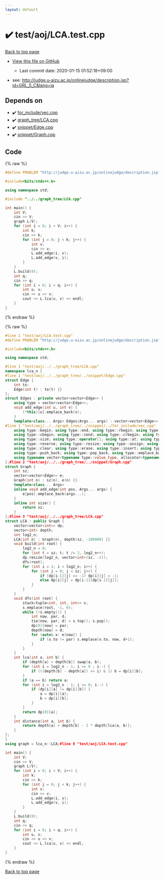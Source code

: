 ```yaml
---
layout: default
---
```


<!-- mathjax config similar to math.stackexchange -->
<script type="text/javascript" async
  src="https://cdnjs.cloudflare.com/ajax/libs/mathjax/2.7.5/MathJax.js?config=TeX-MML-AM_CHTML">
</script>
<script type="text/x-mathjax-config">
  MathJax.Hub.Config({
    TeX: { equationNumbers: { autoNumber: "AMS" }},
    tex2jax: {
      inlineMath: [ ['$','$'] ],
      processEscapes: true
    },
    "HTML-CSS": { matchFontHeight: false },
    displayAlign: "left",
    displayIndent: "2em"
  });
</script>

<script type="text/javascript" src="https://cdnjs.cloudflare.com/ajax/libs/jquery/3.4.1/jquery.min.js"></script>
<script src="https://cdn.jsdelivr.net/npm/jquery-balloon-js@1.1.2/jquery.balloon.min.js" integrity="sha256-ZEYs9VrgAeNuPvs15E39OsyOJaIkXEEt10fzxJ20+2I=" crossorigin="anonymous"></script>
<script type="text/javascript" src="../../../assets/js/copy-button.js"></script>
<link rel="stylesheet" href="../../../assets/css/copy-button.css" />


# :heavy_check_mark: test/aoj/LCA.test.cpp

<a href="../../../index.html">Back to top page</a>

* <a href="{{ site.github.repository_url }}/blob/master/test/aoj/LCA.test.cpp">View this file on GitHub</a>
    - Last commit date: 2020-01-15 01:52:18+09:00


* see: <a href="http://judge.u-aizu.ac.jp/onlinejudge/description.jsp?id=GRL_5_C&lang=ja">http://judge.u-aizu.ac.jp/onlinejudge/description.jsp?id=GRL_5_C&lang=ja</a>


## Depends on

* :heavy_check_mark: <a href="../../../library/for_include/vec.cpp.html">for_include/vec.cpp</a>
* :heavy_check_mark: <a href="../../../library/graph_tree/LCA.cpp.html">graph_tree/LCA.cpp</a>
* :heavy_check_mark: <a href="../../../library/snippet/Edge.cpp.html">snippet/Edge.cpp</a>
* :heavy_check_mark: <a href="../../../library/snippet/Graph.cpp.html">snippet/Graph.cpp</a>


## Code

<a id="unbundled"></a>
{% raw %}
```cpp
#define PROBLEM "http://judge.u-aizu.ac.jp/onlinejudge/description.jsp?id=GRL_5_C&lang=ja"

#include<bits/stdc++.h>

using namespace std;

#include "../../graph_tree/LCA.cpp"

int main() {
	int V;
	cin >> V;
	graph L(V);
	for (int i = 0; i < V; i++) {
		int k;
		cin >> k;
		for (int j = 0; j < k; j++) {
			int v;
			cin >> v;
			L.add_edge(i, v);
			L.add_edge(v, i);
		}
	}
	L.build(0);
	int q;
	cin >> q;
	for (int i = 0; i < q; i++) {
		int u, v;
		cin >> u >> v;
		cout << L.lca(u, v) << endl;
	}
}
```
{% endraw %}

<a id="bundled"></a>
{% raw %}
```cpp
#line 1 "test/aoj/LCA.test.cpp"
#define PROBLEM "http://judge.u-aizu.ac.jp/onlinejudge/description.jsp?id=GRL_5_C&lang=ja"

#include<bits/stdc++.h>

using namespace std;

#line 1 "test/aoj/../../graph_tree/LCA.cpp"
namespace lca_n {
#line 1 "test/aoj/../../graph_tree/../snippet/Edge.cpp"
struct Edge {
	int to;
	Edge(int t) : to(t) {}
};
struct Edges : private vector<vector<Edge>> {
	using type = vector<vector<Edge>>;
	void add_edge(int u, int v) {
		(*this)[u].emplace_back(v);
	}
	template<class... Args> Edges(Args... args) : vector<vector<Edge>>(args...) {}
#line 1 "test/aoj/../../graph_tree/../snippet/../for_include/vec.cpp"
	using type::begin; using type::end; using type::rbegin; using type::rend;
	using type::cbegin; using type::cend; using type::crbegin; using type::crend;
	using type::size; using type::operator[]; using type::at; using type::back; using type::front;
	using type::reserve; using type::resize; using type::assign; using type::shrink_to_fit;
	using type::clear; using type::erase; using type::insert; using type::swap; 
	using type::push_back; using type::pop_back; using type::emplace_back; using type::empty;
	using typename vector<typename type::value_type, allocator<typename type::value_type>>::iterator;#line 12 "test/aoj/../../graph_tree/../snippet/Edge.cpp"
};#line 2 "test/aoj/../../graph_tree/../snippet/Graph.cpp"
struct Graph {
	int sz;
	vector<vector<Edge>> e;
	Graph(int n) : sz(n), e(n) {}
	template<class... Args>
	inline void add_edge(int pos, Args... args) {
		e[pos].emplace_back(args...);
	}
	inline int size() {
		return sz;
	}
};#line 3 "test/aoj/../../graph_tree/LCA.cpp"
struct LCA : public Graph {
	vector<vector<int>> dp;
	vector<int> depth;
	int log2_n;
	LCA(int n) : Graph(n), depth(sz, -100000) {}
	void build(int root) {
		log2_n = 0;
		for (int t = sz; t; t /= 2, log2_n++);
		dp.resize(log2_n, vector<int>(sz, -1));
		dfs(root);
		for (int i = 1; i < log2_n; i++) {
			for (int j = 0; j < sz; j++) {
				if (dp[i-1][j] == -1) dp[i][j] = -1;
				else dp[i][j] = dp[i-1][dp[i-1][j]];
			}
		}
	}
	void dfs(int root) {
		stack<tuple<int, int, int>> s;
		s.emplace(root, -1, 0);
		while (!s.empty()) {
			int now, par, d;
			tie(now, par, d) = s.top(); s.pop();
			dp[0][now] = par;
			depth[now] = d;
			for (auto& x: e[now]) {
				if (x.to != par) s.emplace(x.to, now, d+1);
			}
		}
	}
	int lca(int a, int b) {
		if (depth[a] > depth[b]) swap(a, b);
		for (int i = log2_n - 1; i >= 0 ; i--) {
			if (((depth[b] - depth[a]) >> i) & 1) b = dp[i][b];
		}
		if (a == b) return a;
		for (int i = log2_n - 1; i >= 0; i--) {
			if (dp[i][a] != dp[i][b]) {
				a = dp[i][a];
				b = dp[i][b];
			}
		}
		return dp[0][a];
	}
	int distance(int a, int b) {
		return depth[a] + depth[b] - 2 * depth[lca(a, b)];
	}
};
}
using graph = lca_n::LCA;#line 8 "test/aoj/LCA.test.cpp"

int main() {
	int V;
	cin >> V;
	graph L(V);
	for (int i = 0; i < V; i++) {
		int k;
		cin >> k;
		for (int j = 0; j < k; j++) {
			int v;
			cin >> v;
			L.add_edge(i, v);
			L.add_edge(v, i);
		}
	}
	L.build(0);
	int q;
	cin >> q;
	for (int i = 0; i < q; i++) {
		int u, v;
		cin >> u >> v;
		cout << L.lca(u, v) << endl;
	}
}
```
{% endraw %}

<a href="../../../index.html">Back to top page</a>

